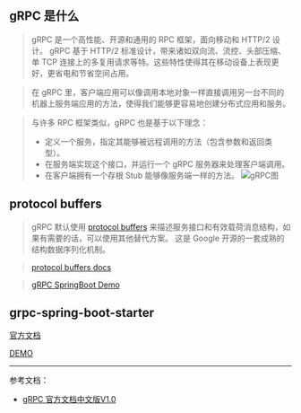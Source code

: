 ## gRPC 是什么

> gRPC 是一个高性能、开源和通用的 RPC 框架，面向移动和 HTTP/2 设计。
> gRPC 基于 HTTP/2 标准设计，带来诸如双向流、流控、头部压缩、单 TCP 连接上的多复用请求等特。这些特性使得其在移动设备上表现更好，更省电和节省空间占用。

> 在 gRPC 里，客户端应用可以像调用本地对象一样直接调用另一台不同的机器上服务端应用的方法，使得我们能够更容易地创建分布式应用和服务。
 
> 与许多 RPC 框架类似，gRPC 也是基于以下理念： 
> * 定义一个服务，指定其能够被远程调用的方法（包含参数和返回类型）。
> * 在服务端实现这个接口，并运行一个 gRPC 服务器来处理客户端调用。
> * 在客户端拥有一个存根 Stub 能够像服务端一样的方法。
> ![gRPC图](images/gRPC图.jpg)

## protocol buffers

> gRPC 默认使用 [protocol buffers](https://github.com/protocolbuffers) 来描述服务接口和有效载荷消息结构，如果有需要的话，可以使用其他替代方案。
> 这是 Google 开源的一套成熟的结构数据序列化机制。

> [protocol buffers docs](https://developers.google.com/protocol-buffers/docs/proto3)

> [gRPC SpringBoot Demo](https://github.com/fxbin/myself-wiki/tree/master/code-modules/spring-boot-knowledge/grpc-demo)

## grpc-spring-boot-starter

[官方文档](https://yidongnan.github.io/grpc-spring-boot-starter/zh-CN/)

[DEMO](https://github.com/fxbin/myself-wiki/tree/master/code-modules/spring-boot-knowledge/grpc-starter-demo)

---
参考文档：

* [gRPC 官方文档中文版V1.0](http://doc.oschina.net/grpc?t=56831)